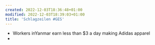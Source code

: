 ```yaml
---
created: 2022-12-03T18:36:48+01:00
modified: 2022-12-03T18:39:03+01:00
title: 'Schlagzeilen #GES'
---
```


- Workers inYanmar earn less than $3 a day making Adidas apparel
-
